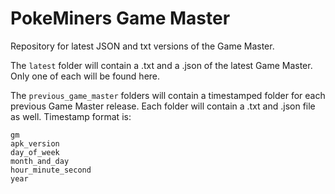 # PokeMiners Game Master
Repository for latest JSON and txt versions of the Game Master.

The `latest` folder will contain a .txt and a .json of the latest Game Master. Only one of each will be found here.

The `previous_game_master` folders will contain a timestamped folder for each previous Game Master release. Each folder will contain a .txt and .json file as well. Timestamp format is:

`gm`  
`apk_version`  
`day_of_week`  
`month_and_day`  
`hour_minute_second`  
`year`
